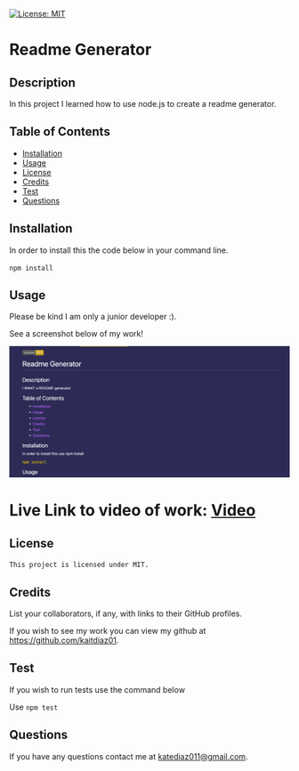 
  [![License: MIT](https://img.shields.io/badge/License-MIT-yellow.svg)](https://opensource.org/licenses/MIT)

  # Readme Generator

## Description

In this project I learned how to use node.js to create a readme generator.

## Table of Contents 

- [Installation](#installation)
- [Usage](#usage)
- [License](#license)
- [Credits](#credits)
- [Test](#test)
- [Questions](#questions)


## Installation

In order to install this the code below in your command line.

`npm install`

## Usage

Please be kind I am only a junior developer :).

See a screenshot below of my work!
   
![screenshot](./assets/Images/readmescreenshot.png)

# Live Link to video of work: [Video](https://drive.google.com/file/d/1vbApaM9_98wTOovrikS9-mzYnYs1XaW2/view)
   
## License 


    This project is licensed under MIT.

## Credits

List your collaborators, if any, with links to their GitHub profiles.

If you wish to see my work you can view my github at https://github.com/kaitdiaz01.

## Test

If you wish to run tests use the command below

Use `npm test`

## Questions

If you have any questions contact me at katediaz011@gmail.com.
